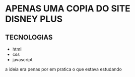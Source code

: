 <h1>APENAS UMA COPIA DO SITE DISNEY PLUS</h1>
<h2>TECNOLOGIAS</h2>
<ul>
  <li>html</li>
  <li>css</li>
  <li>javascript</li>
</ul>
<p>a ideia era penas por em pratica o que estava estudando</p>
